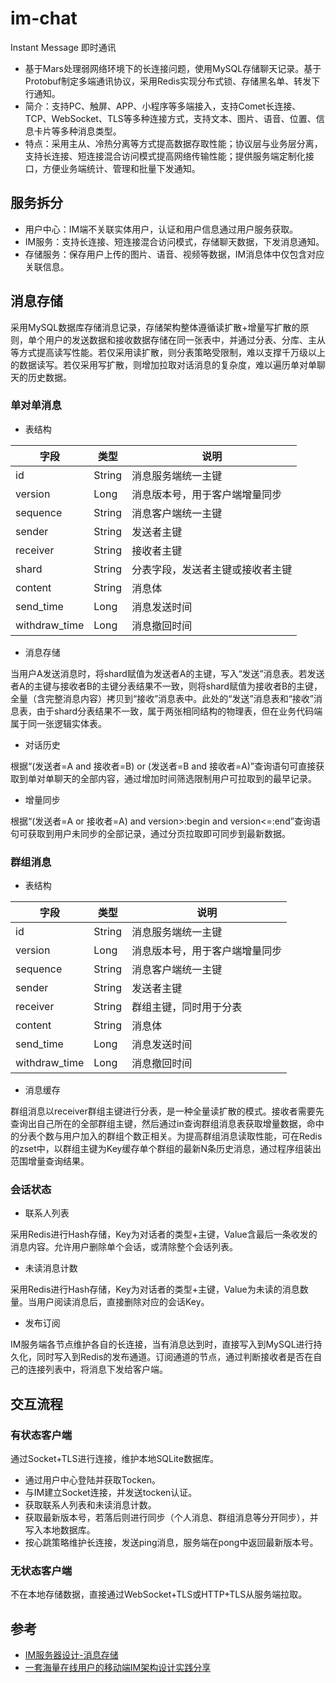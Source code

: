 # im-chat
Instant Message 即时通讯
- 基于Mars处理弱网络环境下的长连接问题，使用MySQL存储聊天记录。基于Protobuf制定多端通讯协议，采用Redis实现分布式锁、存储黑名单、转发下行通知。
- 简介：支持PC、触屏、APP、小程序等多端接入，支持Comet长连接、TCP、WebSocket、TLS等多种连接方式，支持文本、图片、语音、位置、信息卡片等多种消息类型。
- 特点：采用主从、冷热分离等方式提高数据存取性能；协议层与业务层分离，支持长连接、短连接混合访问模式提高网络传输性能；提供服务端定制化接口，方便业务端统计、管理和批量下发通知。

## 服务拆分
- 用户中心：IM端不关联实体用户，认证和用户信息通过用户服务获取。
- IM服务：支持长连接、短连接混合访问模式，存储聊天数据，下发消息通知。
- 存储服务：保存用户上传的图片、语音、视频等数据，IM消息体中仅包含对应关联信息。

## 消息存储
采用MySQL数据库存储消息记录，存储架构整体遵循读扩散+增量写扩散的原则，单个用户的发送数据和接收数据存储在同一张表中，并通过分表、分库、主从等方式提高读写性能。若仅采用读扩散，则分表策略受限制，难以支撑千万级以上的数据读写。若仅采用写扩散，则增加拉取对话消息的复杂度，难以遍历单对单聊天的历史数据。

### 单对单消息
- 表结构

| 字段 | 类型 | 说明 |
| ---- | ---- | ---- |
| id | String | 消息服务端统一主键 |
| version | Long | 消息版本号，用于客户端增量同步 |
| sequence | String | 消息客户端统一主键 |
| sender | String | 发送者主键 |
| receiver | String | 接收者主键 |
| shard | String | 分表字段，发送者主键或接收者主键 |
| content | String | 消息体 |
| send_time | Long | 消息发送时间 |
| withdraw_time | Long | 消息撤回时间 |

- 消息存储

当用户A发送消息时，将shard赋值为发送者A的主键，写入“发送”消息表。若发送者A的主键与接收者B的主键分表结果不一致，则将shard赋值为接收者B的主键，全量（含完整消息内容）拷贝到“接收”消息表中。此处的“发送”消息表和“接收”消息表，由于shard分表结果不一致，属于两张相同结构的物理表，但在业务代码端属于同一张逻辑实体表。

- 对话历史

根据“(发送者=A and 接收者=B) or (发送者=B and 接收者=A)”查询语句可直接获取到单对单聊天的全部内容，通过增加时间筛选限制用户可拉取到的最早记录。

- 增量同步

根据“(发送者=A or 接收者=A) and version>:begin and version<=:end”查询语句可获取到用户未同步的全部记录，通过分页拉取即可同步到最新数据。

### 群组消息
- 表结构

| 字段 | 类型 | 说明 |
| ---- | ---- | ---- |
| id | String | 消息服务端统一主键 |
| version | Long | 消息版本号，用于客户端增量同步 |
| sequence | String | 消息客户端统一主键 |
| sender | String | 发送者主键 |
| receiver | String | 群组主键，同时用于分表 |
| content | String | 消息体 |
| send_time | Long | 消息发送时间 |
| withdraw_time | Long | 消息撤回时间 |

- 消息缓存

群组消息以receiver群组主键进行分表，是一种全量读扩散的模式。接收者需要先查询出自己所在的全部群组主键，然后通过in查询群组消息表获取增量数据，命中的分表个数与用户加入的群组个数正相关。为提高群组消息读取性能，可在Redis的zset中，以群组主键为Key缓存单个群组的最新N条历史消息，通过程序组装出范围增量查询结果。

### 会话状态

- 联系人列表

采用Redis进行Hash存储，Key为对话者的类型+主键，Value含最后一条收发的消息内容。允许用户删除单个会话，或清除整个会话列表。

- 未读消息计数

采用Redis进行Hash存储，Key为对话者的类型+主键，Value为未读的消息数量。当用户阅读消息后，直接删除对应的会话Key。

- 发布订阅

IM服务端各节点维护各自的长连接，当有消息达到时，直接写入到MySQL进行持久化，同时写入到Redis的发布通道。订阅通道的节点，通过判断接收者是否在自己的连接列表中，将消息下发给客户端。

## 交互流程

### 有状态客户端

通过Socket+TLS进行连接，维护本地SQLite数据库。

- 通过用户中心登陆并获取Tocken。
- 与IM建立Socket连接，并发送tocken认证。
- 获取联系人列表和未读消息计数。
- 获取最新版本号，若落后则进行同步（个人消息、群组消息等分开同步），并写入本地数据库。
- 按心跳策略维护长连接，发送ping消息，服务端在pong中返回最新版本号。

### 无状态客户端

不在本地存储数据，直接通过WebSocket+TLS或HTTP+TLS从服务端拉取。

## 参考
- [IM服务器设计-消息存储](https://www.codedump.info/post/20190608-im-msg-storage/)
- [一套海量在线用户的移动端IM架构设计实践分享](http://www.52im.net/thread-812-1-1.html)

